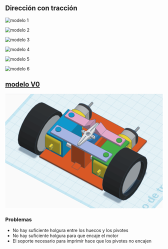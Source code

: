 ## Dirección con tracción

![modelo 1](https://adsk-designacademy-content-live.s3.amazonaws.com/s3fs-public/styles/portfolio/public/design_files/RC%20Car%20steering%20assem.png?itok=V302zrHw)

![modelo 2](https://i.ytimg.com/vi/8gW5BjIdH6Y/maxresdefault.jpg)

![modelo 3](https://d2t1xqejof9utc.cloudfront.net/screenshots/pics/290973e37902d6a364392c1581faf634/large.jpg)

![modelo 4](https://d2t1xqejof9utc.cloudfront.net/screenshots/pics/6d7313202303f3e9624ad9c80579940c/original.png)

![modelo 5](https://cdn.thingiverse.com/renders/7e/18/f1/f5/4c/04ca2adea651fd06f559947c44abc8b7_preview_featured.jpeg)

![modelo 6](https://cdn.thingiverse.com/renders/af/12/aa/08/f5/27bf5abd99b65ec523dbeb719e63674d_display_large.jpeg)

## [modelo V0](https://www.tinkercad.com/things/5OXr3Dk1h3s)

![modelo mio](../images/modelov0.png)

### Problemas

* No hay suficiente holgura entre los huecos y los pivotes
* No hay suficiente holgura para que encaje el motor
* El soporte necesario para imprimir hace que los pivotes no encajen 
